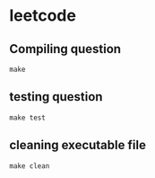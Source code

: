 # leetcode


## Compiling question
```
make
```

## testing question
```
make test
```

## cleaning executable file
```
make clean
```
